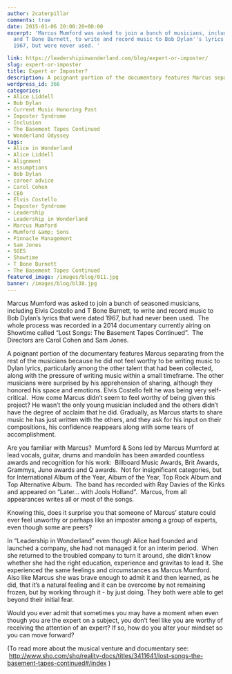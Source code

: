 ```yaml
---
author: 2caterpillar
comments: true
date: 2015-01-06 20:00:20+00:00
excerpt: 'Marcus Mumford was asked to join a bunch of musicians, including Elvis Costello
  and T Bone Burnett, to write and record music to Bob Dylan''s lyrics that were dated
  1967, but were never used. '

link: https://leadershipinwonderland.com/blog/expert-or-imposter/
slug: expert-or-imposter
title: Expert or Imposter?
description: A poignant portion of the documentary features Marcus separating from the rest of the musicians because he did not feel worthy to be writing music
wordpress_id: 366
categories:
- Alice Liddell
- Bob Dylan
- Current Music Honoring Past
- Imposter Syndrome
- Inclusion
- The Basement Tapes Continued
- Wonderland Odyssey
tags:
- Alice in Wonderland
- Alice Liddell
- Alignment
- assumptions
- Bob Dylan
- career advice
- Carol Cohen
- CEO
- Elvis Costello
- Imposter Syndrome
- Leadership
- Leadership in Wonderland
- Marcus Mumford
- Mumford &amp; Sons
- Pinnacle Management
- Sam Jones
- SGES
- Showtime
- T Bone Burnett
- The Basement Tapes Continued
featured_image: /images/blog/011.jpg
banner: /images/blog/bl38.jpg
---
```



Marcus Mumford was asked to join a bunch of seasoned musicians, including Elvis Costello and T Bone Burnett, to write and record music to Bob Dylan’s lyrics that were dated 1967, but had never been used.  The whole process was recorded in a 2014 documentary currently airing on Showtime called “Lost Songs: The Basement Tapes Continued”.  The Directors are Carol Cohen and Sam Jones.

A poignant portion of the documentary features Marcus separating from the rest of the musicians because he did not feel worthy to be writing music to Dylan lyrics, particularly among the other talent that had been collected, along with the pressure of writing music within a small timeframe. The other musicians were surprised by his apprehension of sharing, although they honored his space and emotions. Elvis Costello felt he was being very self-critical.  How come Marcus didn’t seem to feel worthy of being given this project? He wasn’t the only young musician included and the others didn’t have the degree of acclaim that he did. Gradually, as Marcus starts to share music he has just written with the others, and they ask for his input on their compositions, his confidence reappears along with some tears of accomplishment.

Are you familiar with Marcus?  Mumford & Sons led by Marcus Mumford at lead vocals, guitar, drums and mandolin has been awarded countless awards and recognition for his work:  Billboard Music Awards, Brit Awards, Grammys, Juno awards and Q awards.  Not for insignificant categories, but for International Album of the Year, Album of the Year, Top Rock Album and Top Alternative Album.  The band has recorded with Ray Davies of the Kinks and appeared on “Later… with Jools Holland”.  Marcus, from all appearances writes all or most of the songs.

Knowing this, does it surprise you that someone of Marcus’ stature could ever feel unworthy or perhaps like an imposter among a group of experts, even though some are peers?

In “Leadership in Wonderland” even though Alice had founded and launched a company, she had not managed it for an interim period.  When she returned to the troubled company to turn it around, she didn’t know whether she had the right education, experience and gravitas to lead it. She experienced the same feelings and circumstances as Marcus Mumford. Also like Marcus she was brave enough to admit it and then learned, as he did, that it’s a natural feeling and it can be overcome by not remaining frozen, but by working through it - by just doing. They both were able to get beyond their initial fear.

Would you ever admit that sometimes you may have a moment when even though you are the expert on a subject, you don’t feel like you are worthy of receiving the attention of an expert? If so, how do you alter your mindset so you can move forward?

(To read more about the musical venture and documentary see:  http://www.sho.com/sho/reality-docs/titles/3411641/lost-songs-the-basement-tapes-continued#/index )
